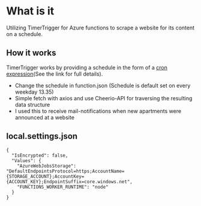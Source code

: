 # What is it

Utilizing TimerTrigger for Azure functions to scrape a website for its content on a schedule.

## How it works

TimerTrigger works by providing a schedule in the form of a [cron expression](https://en.wikipedia.org/wiki/Cron#CRON_expression)(See the link for full details).

- Change the schedule in function.json (Schedule is default set on every weekday 13.35)
- Simple fetch with axios and use Cheerio-API for traversing the resulting data structure
- I used this to receive mail-notifications when new apartments were announced at a website

## local.settings.json

```
{
  "IsEncrypted": false,
  "Values": {
    "AzureWebJobsStorage": "DefaultEndpointsProtocol=https;AccountName={STORAGE_ACCOUNT};AccountKey={ACCOUNT_KEY};EndpointSuffix=core.windows.net",
    "FUNCTIONS_WORKER_RUNTIME": "node"
  }
}
```
